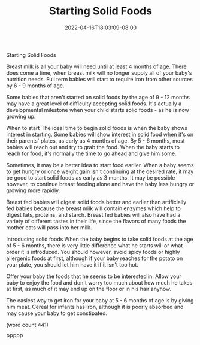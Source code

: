 ﻿---
title: "Starting Solid Foods"
date: 2022-04-16T18:03:09-08:00
description: "Breast Feeding Tips for Web Success"
featured_image: "/images/Breast Feeding.jpg"
tags: ["Breast Feeding"]
---

Starting Solid Foods

Breast milk is all your baby will need until at
least 4 months of age.  There does come a time, 
when breast milk will no longer supply all of your
baby's nutrition needs.  Full term babies will 
start to require iron from other sources by 6 - 9
months of age.  

Some babies that aren't started on solid foods by
the age of 9 - 12 months may have a great level of
difficulty accepting solid foods.  It's actually 
a developmental milestone when your child starts
solid foods - as he is now growing up.

When to start
The ideal time to begin solid foods is when the
baby shows interest in starting.  Some babies 
will show interest in solid food when it's on
their parents' plates, as early as 4 months of
age.  By 5 - 6 months, most babies will reach out
and try to grab the food.  When the baby starts to
reach for food, it's normally the time to go 
ahead and give him some.

Sometimes, it may be a better idea to start food
earlier.  When a baby seems to get hungry or once
weight gain isn't continuing at the desired rate,
it may be good to start solid foods as early as
3 months.  It may be possible however, to continue
breast feeding alone and have the baby less 
hungry or growing more rapidly.

Breast fed babies will digest solid foods better
and earlier than artificially fed babies because
the breast milk will contain enzymes which help
to digest fats, proteins, and starch.  Breast
fed babies will also have had a variety of 
different tastes in their life, since the flavors
of many foods the mother eats will pass into her
milk.

Introducing solid foods
When the baby begins to take solid foods at the
age of 5 - 6 months, there is very little difference
what he starts will or what order it is introduced.
You should however, avoid spicy foods or highly
allergenic foods at first, although if your 
baby reaches for the potato on your plate, you
should let him have it if it isn't too hot.

Offer your baby the foods that he seems to be
interested in.  Allow your baby to enjoy the food
and don't worry too much about how much he takes
at first, as much of it may end up on the floor
or in his hair anyhow.

The easiest way to get iron for your baby at 5 - 
6 months of age is by giving him meat. Cereal for
infants has iron, although it is poorly absorbed 
and may cause your baby to get constipated.

(word count 441)

PPPPP
